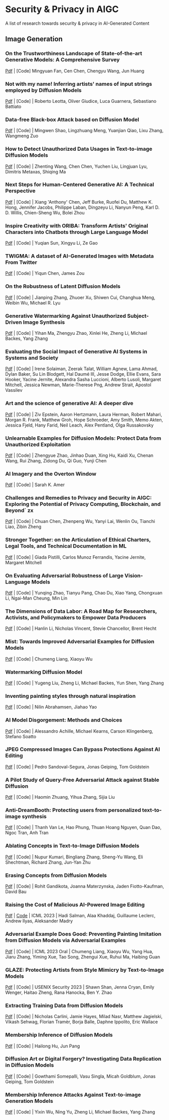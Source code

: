 # Security & Privacy in AIGC
A list of research towards security & privacy in AI-Generated Content

## Image Generation

### On the Trustworthiness Landscape of State-of-the-art Generative Models: A Comprehensive Survey
[Pdf](https://arxiv.org/abs/2307.16680) | [Code] Mingyuan Fan, Cen Chen, Chengyu Wang, Jun Huang

### Not with my name! Inferring artists' names of input strings employed by Diffusion Models
[Pdf](https://arxiv.org/abs/2307.13527) | [Code] | Roberto Leotta, Oliver Giudice, Luca Guarnera, Sebastiano Battiato

### Data-free Black-box Attack based on Diffusion Model
[Pdf](https://arxiv.org/abs/2307.12872) | [Code] | Mingwen Shao, Lingzhuang Meng, Yuanjian Qiao, Lixu Zhang, Wangmeng Zuo

### How to Detect Unauthorized Data Usages in Text-to-image Diffusion Models
[Pdf](https://arxiv.org/abs/2307.03108) | [Code] | Zhenting Wang, Chen Chen, Yuchen Liu, Lingjuan Lyu, Dimitris Metaxas, Shiqing Ma

### Next Steps for Human-Centered Generative AI: A Technical Perspective
[Pdf](https://arxiv.org/abs/2306.15774) | [Code] | Xiang 'Anthony' Chen, Jeff Burke, Ruofei Du, Matthew K. Hong, Jennifer Jacobs, Philippe Laban, Dingzeyu Li, Nanyun Peng, Karl D. D. Willis, Chien-Sheng Wu, Bolei Zhou

### Inspire Creativity with ORIBA: Transform Artists' Original Characters into Chatbots through Large Language Model
[Pdf](https://arxiv.org/abs/2306.09776) | [Code] | Yuqian Sun, Xingyu Li, Ze Gao

### TWIGMA: A dataset of AI-Generated Images with Metadata From Twitter
[Pdf](https://arxiv.org/abs/2306.08310) | [Code] | Yiqun Chen, James Zou

### On the Robustness of Latent Diffusion Models
[Pdf](https://arxiv.org/abs/2306.08257) | [Code] | Jianping Zhang, Zhuoer Xu, Shiwen Cui, Changhua Meng, Weibin Wu, Michael R. Lyu

### Generative Watermarking Against Unauthorized Subject-Driven Image Synthesis
[Pdf](https://arxiv.org/abs/2306.07754) | [Code] | Yihan Ma, Zhengyu Zhao, Xinlei He, Zheng Li, Michael Backes, Yang Zhang

### Evaluating the Social Impact of Generative AI Systems in Systems and Society
[Pdf](https://arxiv.org/abs/2306.05949) | [Code] | Irene Solaiman, Zeerak Talat, William Agnew, Lama Ahmad, Dylan Baker, Su Lin Blodgett, Hal Daumé III, Jesse Dodge, Ellie Evans, Sara Hooker, Yacine Jernite, Alexandra Sasha Luccioni, Alberto Lusoli, Margaret Mitchell, Jessica Newman, Marie-Therese Png, Andrew Strait, Apostol Vassilev

### Art and the science of generative AI: A deeper dive
[Pdf](https://arxiv.org/abs/2306.04141) | [Code] | Ziv Epstein, Aaron Hertzmann, Laura Herman, Robert Mahari, Morgan R. Frank, Matthew Groh, Hope Schroeder, Amy Smith, Memo Akten, Jessica Fjeld, Hany Farid, Neil Leach, Alex Pentland, Olga Russakovsky

### Unlearnable Examples for Diffusion Models: Protect Data from Unauthorized Exploitation
[Pdf](https://arxiv.org/abs/2306.01902) | [Code] | Zhengyue Zhao, Jinhao Duan, Xing Hu, Kaidi Xu, Chenan Wang, Rui Zhang, Zidong Du, Qi Guo, Yunji Chen

### AI Imagery and the Overton Window
[Pdf](https://arxiv.org/abs/2306.00080) | [Code] | Sarah K. Amer

### Challenges and Remedies to Privacy and Security in AIGC: Exploring the Potential of Privacy Computing, Blockchain, and Beyond`  zx
[Pdf](https://arxiv.org/abs/2306.00419) | [Code] | Chuan Chen, Zhenpeng Wu, Yanyi Lai, Wenlin Ou, Tianchi Liao, Zibin Zheng

### Stronger Together: on the Articulation of Ethical Charters, Legal Tools, and Technical Documentation in ML
[Pdf](https://arxiv.org/abs/2305.18615) | [Code] | Giada Pistilli, Carlos Munoz Ferrandis, Yacine Jernite, Margaret Mitchell

### On Evaluating Adversarial Robustness of Large Vision-Language Models
[Pdf](https://arxiv.org/abs/2305.16934) | [Code] | Yunqing Zhao, Tianyu Pang, Chao Du, Xiao Yang, Chongxuan Li, Ngai-Man Cheung, Min Lin

### The Dimensions of Data Labor: A Road Map for Researchers, Activists, and Policymakers to Empower Data Producers
[Pdf](https://arxiv.org/abs/2305.13238) | [Code] | Hanlin Li, Nicholas Vincent, Stevie Chancellor, Brent Hecht

### Mist: Towards Improved Adversarial Examples for Diffusion Models
[Pdf](https://arxiv.org/abs/2305.12683) | [Code] | Chumeng Liang, Xiaoyu Wu

### Watermarking Diffusion Model
[Pdf](https://arxiv.org/abs/2305.12502) | [Code] | Yugeng Liu, Zheng Li, Michael Backes, Yun Shen, Yang Zhang

### Inventing painting styles through natural inspiration
[Pdf](https://arxiv.org/abs/2305.12015) | [Code] | Nilin Abrahamsen, Jiahao Yao

### AI Model Disgorgement: Methods and Choices
[Pdf](https://arxiv.org/abs/2304.03545) | [Code] | Alessandro Achille, Michael Kearns, Carson Klingenberg, Stefano Soatto

### JPEG Compressed Images Can Bypass Protections Against AI Editing
[Pdf](https://arxiv.org/abs/2304.02234) | [Code] | Pedro Sandoval-Segura, Jonas Geiping, Tom Goldstein

### A Pilot Study of Query-Free Adversarial Attack against Stable Diffusion
[Pdf](https://arxiv.org/abs/2303.16378) | [Code] | Haomin Zhuang, Yihua Zhang, Sijia Liu

### Anti-DreamBooth: Protecting users from personalized text-to-image synthesis
[Pdf](https://arxiv.org/abs/2303.15433) | [Code] | Thanh Van Le, Hao Phung, Thuan Hoang Nguyen, Quan Dao, Ngoc Tran, Anh Tran

### Ablating Concepts in Text-to-Image Diffusion Models
[Pdf](https://arxiv.org/abs/2303.13516) | [Code] | Nupur Kumari, Bingliang Zhang, Sheng-Yu Wang, Eli Shechtman, Richard Zhang, Jun-Yan Zhu

### Erasing Concepts from Diffusion Models
[Pdf](https://arxiv.org/abs/2303.07345) | [Code] | Rohit Gandikota, Joanna Materzynska, Jaden Fiotto-Kaufman, David Bau

### Raising the Cost of Malicious AI-Powered Image Editing
[Pdf](https://arxiv.org/abs/2302.06588) | [Code](https://github.com/madrylab/photoguard) | ICML 2023 | Hadi Salman, Alaa Khaddaj, Guillaume Leclerc, Andrew Ilyas, Aleksander Madry

### Adversarial Example Does Good: Preventing Painting Imitation from Diffusion Models via Adversarial Examples
[Pdf](https://arxiv.org/abs/2302.04578) | [Code] | ICML 2023 Oral | Chumeng Liang, Xiaoyu Wu, Yang Hua, Jiaru Zhang, Yiming Xue, Tao Song, Zhengui Xue, Ruhui Ma, Haibing Guan

### GLAZE: Protecting Artists from Style Mimicry by Text-to-Image Models
[Pdf](https://arxiv.org/abs/2302.04222) | [Code] | USENIX Security 2023 | Shawn Shan, Jenna Cryan, Emily Wenger, Haitao Zheng, Rana Hanocka, Ben Y. Zhao

### Extracting Training Data from Diffusion Models
[Pdf](https://arxiv.org/abs/2301.13188) | [Code] | Nicholas Carlini, Jamie Hayes, Milad Nasr, Matthew Jagielski, Vikash Sehwag, Florian Tramèr, Borja Balle, Daphne Ippolito, Eric Wallace


### Membership Inference of Diffusion Models
[Pdf](https://arxiv.org/abs/2301.09956) | [Code] | Hailong Hu, Jun Pang

### Diffusion Art or Digital Forgery? Investigating Data Replication in Diffusion Models
[Pdf](https://arxiv.org/abs/2212.03860) | [Code] | Gowthami Somepalli, Vasu Singla, Micah Goldblum, Jonas Geiping, Tom Goldstein

### Membership Inference Attacks Against Text-to-image Generation Models
[Pdf](https://arxiv.org/abs/2210.00968) | [Code] | Yixin Wu, Ning Yu, Zheng Li, Michael Backes, Yang Zhang


<!-- ## Text Generation -->

